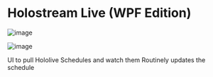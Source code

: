 # Holostream Live (WPF Edition)

![image](https://github.com/user-attachments/assets/6feced6d-056e-405f-9868-f622bbf4266f)

![image](https://github.com/user-attachments/assets/c67f2424-7da3-4f06-9cfe-098848276d10)

UI to pull Hololive Schedules and watch them
Routinely updates the schedule
